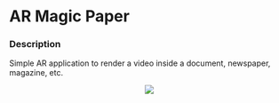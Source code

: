 # AR Magic Paper
### Description
Simple AR application to render a video inside a document, newspaper, magazine, etc.

<div align="center">
  <img src="magicPaper.gif">
</div>
